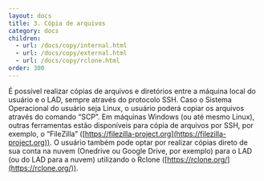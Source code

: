 ```yaml
---
layout: docs
title: 3. Cópia de arquivos
category: docs
children:
  - url: /docs/copy/internal.html
  - url: /docs/copy/external.html
  - url: /docs/copy/rclone.html
order: 300
---
```


É possível realizar cópias de arquivos e diretórios entre a máquina local do usuário e o LAD, sempre através do protocolo SSH. Caso o Sistema Operacional do usuário seja Linux, o usuário poderá copiar os arquivos através do comando “SCP”. Em máquinas Windows (ou até mesmo Linux), outras ferramentas estão disponíveis para cópia de arquivos por SSH, por exemplo, o “FileZilla” ([https://filezilla-project.org](https://filezilla-project.org)). O usuário também pode optar por realizar cópias direto de sua conta na nuvem (Onedrive ou Google Drive, por exemplo) para o LAD (ou do LAD para a nuvem) utilizando o Rclone ([https://rclone.org/](https://rclone.org/)).